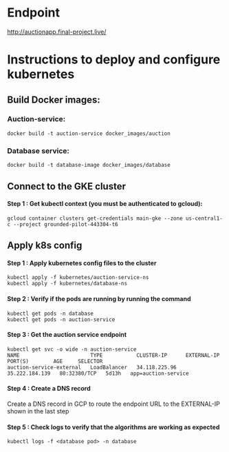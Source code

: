 # Endpoint
http://auctionapp.final-project.live/

# Instructions to deploy and configure kubernetes

## Build Docker images:
### Auction-service:
```
docker build -t auction-service docker_images/auction
```
### Database service:
```
docker build -t database-image docker_images/database
```

## Connect to the GKE cluster
#### Step 1 : Get kubectl context (you must be authenticated to gcloud): 
```
gcloud container clusters get-credentials main-gke --zone us-central1-c --project grounded-pilot-443304-t6
```


## Apply k8s config
#### Step 1 : Apply kubernetes config files to the cluster
```
kubectl apply -f kubernetes/auction-service-ns
kubectl apply -f kubernetes/database-ns
```
#### Step 2 : Verify if the pods are running by running the command 
```
kubectl get pods -n database
kubectl get pods -n auction-service
```
#### Step 3 : Get the auction service endpoint
```
kubectl get svc -o wide -n auction-service
NAME                       TYPE           CLUSTER-IP      EXTERNAL-IP      PORT(S)        AGE     SELECTOR
auction-service-external   LoadBalancer   34.118.225.96   35.222.184.139   80:32380/TCP   5d13h   app=auction-service
```
#### Step 4 : Create a DNS record
Create a DNS record in GCP to route the endpoint URL to the EXTERNAL-IP shown in the last step

#### Step 5 : Check logs to verify that the algorithms are working as expected
```
kubectl logs -f <database pod> -n database
```

